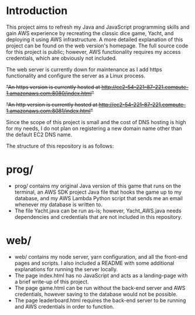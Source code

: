 # Introduction

This project aims to refresh my Java and JavaScript programming skills and gain AWS experience by recreating the classic dice game, Yacht, and deploying it using AWS infrastructure. A more detailed explanation of this project can be found on the web version's homepage. The full source code for this project is public; however, AWS functionality requires my access credentials, which are obviously not included.

The web server is currently down for maintenance as I add https functionality and configure the server as a Linux process.

~~"An https version is currently hosted at http://ec2-54-221-87-221.compute-1.amazonaws.com:8080/index.html"~~

~~"An http version is currently hosted at http://ec2-54-221-87-221.compute-1.amazonaws.com:8081/index.html"~~

Since the scope of this project is small and the cost of DNS hosting is high for my needs, I do not plan on registering a new domain name other than the default EC2 DNS name.

The structure of this repository is as follows:

# prog/

* prog/ contains my original Java version of this game that runs on the terminal, an AWS SDK project Java file that hooks the game up to my database, and my AWS Lambda Python script that sends me an email whenever my database is written to.
* The file Yacht.java can be run as-is; however, Yacht_AWS.java needs dependencies and credentials that are not included in this repository.

# web/

* web/ contains my node server, yarn configuration, and all the front-end pages and scripts. I also included a README with some additional explanations for running the server locally.
* The page index.html has no JavaScript and acts as a landing-page with a brief write-up of this project.
* The page game.html can be run without the back-end server and AWS credentials, however saving to the database would not be possible.
* The page leaderboard.html requires the back-end server to be running and AWS credentials in order to function.
